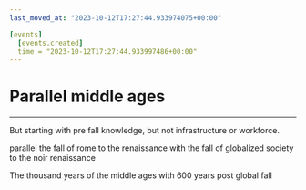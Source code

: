 ```yaml
---
last_moved_at: "2023-10-12T17:27:44.933974075+00:00"

[events]
  [events.created]
  time = "2023-10-12T17:27:44.933997486+00:00"
---
```

# Parallel middle ages
---

But starting with pre fall knowledge, but not infrastructure or
workforce.

parallel the fall of rome to the renaissance with the fall of
globalized society to the noir renaissance

The thousand years of the middle ages with 600 years post global fall
